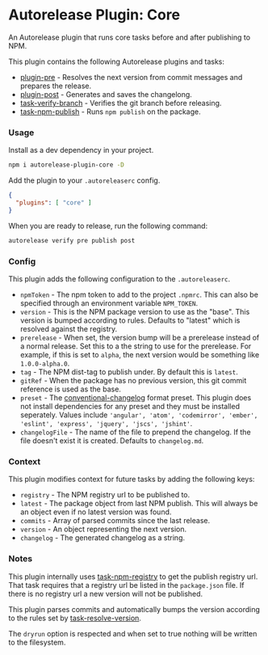 # Autorelease Plugin: Core

An Autorelease plugin that runs core tasks before and after publishing to NPM.

This plugin contains the following Autorelease plugins and tasks:

- [plugin-pre](../autorelease-plugin-pre) - Resolves the next version from commit messages and prepares the release.
- [plugin-post](../autorelease-plugin-post) - Generates and saves the changelong.
- [task-verify-branch](../autorelease-task-verify-branch) - Verifies the git branch before releasing.
- [task-npm-publish](../autorelease-task-npm-publish) - Runs `npm publish` on the package.

### Usage

Install as a dev dependency in your project.

```bash
npm i autorelease-plugin-core -D
```

Add the plugin to your `.autoreleaserc` config.

```json
{
  "plugins": [ "core" ]
}
```

When you are ready to release, run the following command:

```bash
autorelease verify pre publish post
```

### Config

This plugin adds the following configuration to the `.autoreleaserc`.

- `npmToken` - The npm token to add to the project `.npmrc`. This can also be specified through an environment variable `NPM_TOKEN`.
- `version` - This is the NPM package version to use as the "base". This version is bumped according to rules. Defaults to "latest" which is resolved against the registry.
- `prerelease` - When set, the version bump will be a prerelease instead of a normal release. Set this to a the string to use for the prerelease. For example, if this is set to `alpha`, the next version would be something like `1.0.0-alpha.0`.
- `tag` - The NPM dist-tag to publish under. By default this is `latest`.
- `gitRef` - When the package has no previous version, this git commit reference is used as the base.
- `preset` - The [conventional-changelog](http://ghub.io/conventional-changelog) format preset. This plugin does not install dependencies for any preset and they must be installed seperately. Values include `'angular', 'atom', 'codemirror', 'ember', 'eslint', 'express', 'jquery', 'jscs', 'jshint'`.
- `changelogFile` - The name of the file to prepend the changelog. If the file doesn't exist it is created. Defaults to `changelog.md`.

### Context

This plugin modifies context for future tasks by adding the following keys:

- `registry` - The NPM registry url to be published to.
- `latest` - The package object from last NPM publish. This will always be an object even if no latest version was found.
- `commits` - Array of parsed commits since the last release.
- `version` - An object representing the next version.
- `changelog` - The generated changelog as a string.

### Notes

This plugin internally uses [task-npm-registry](../autorelease-task-npm-registry) to get the publish registry url. That task requires that a registry url be listed in the `package.json` file. If there is no registry url a new version will not be published.

This plugin parses commits and automatically bumps the version according to the rules set by [task-resolve-version](../autorelease-task-resolve-version).

The `dryrun` option is respected and when set to true nothing will be written to the filesystem.
